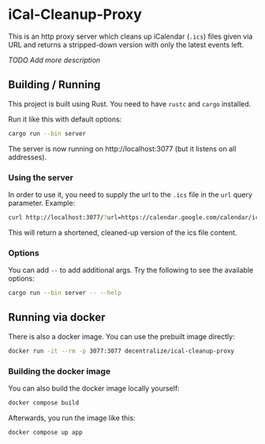 # iCal-Cleanup-Proxy

This is an http proxy server which cleans up iCalendar (`.ics`) files given via URL and returns a stripped-down version with only the latest events left.

*TODO Add more description*

## Building / Running

This project is built using Rust. You need to have `rustc` and `cargo` installed.

Run it like this with default options:

```bash
cargo run --bin server
```

The server is now running on http://localhost:3077 (but it listens on all addresses).

### Using the server

In order to use it, you need to supply the url to the `.ics` file in the `url` query parameter. Example:

```bash
curl http://localhost:3077/?url=https://calendar.google.com/calendar/ical/.../basic.ics
```

This will return a shortened, cleaned-up version of the ics file content.

### Options

You can add `--` to add additional args. Try the following to see the available options:

```bash
cargo run --bin server -- --help
```

## Running via docker

There is also a docker image. You can use the prebuilt image directly:

```bash
docker run -it --rm -p 3077:3077 decentralize/ical-cleanup-proxy
```

### Building the docker image

You can also build the docker image locally yourself:

```bash
docker compose build
```

Afterwards, you run the image like this:

```bash
docker compose up app
```
